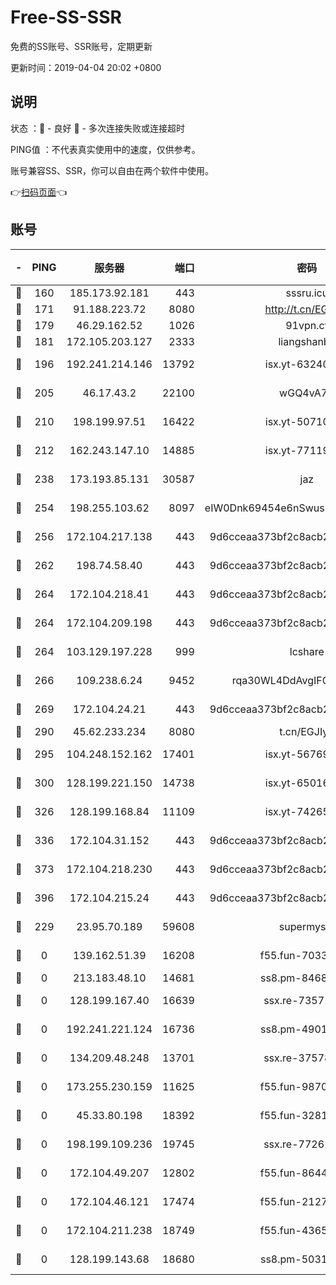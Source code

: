 # Free-SS-SSR

免费的SS账号、SSR账号，定期更新

更新时间：2019-04-04 20:02 +0800

## 说明

状态     ：🙂 - 良好 🙁 - 多次连接失败或连接超时

PING值   ：不代表真实使用中的速度，仅供参考。

账号兼容SS、SSR，你可以自由在两个软件中使用。

👉[扫码页面](https://liesauer.github.io/Free-SS-SSR/)👈

## 账号

|-|PING|服务器|端口|密码|加密方式|区域|
|:----:|:----:|:-----:|-----:|:----:|:----:|:----:|
|🙂|160|185.173.92.181|443|sssru.icu|rc4-md5|RU|
|🙂|171|91.188.223.72|8080|http://t.cn/EGJIyrl|rc4-md5|RU|
|🙂|179|46.29.162.52|1026|91vpn.cf|rc4-md5|RU|
|🙂|181|172.105.203.127|2333|liangshanbo|chacha20|JP|
|🙂|196|192.241.214.146|13792|isx.yt-63240780|aes-256-cfb|US|
|🙂|205|46.17.43.2|22100|wGQ4vA7D|aes-256-gcm|RU|
|🙂|210|198.199.97.51|16422|isx.yt-50710121|aes-256-cfb|US|
|🙂|212|162.243.147.10|14885|isx.yt-77119983|aes-256-cfb|US|
|🙂|238|173.193.85.131|30587|jaz|aes-256-cfb|US|
|🙂|254|198.255.103.62|8097|eIW0Dnk69454e6nSwuspv9DmS201tQ0D|aes-256-cfb|US|
|🙂|256|172.104.217.138|443|9d6cceaa373bf2c8acb22e60b6a58be6|aes-256-cfb|US|
|🙂|262|198.74.58.40|443|9d6cceaa373bf2c8acb22e60b6a58be6|aes-256-cfb|US|
|🙂|264|172.104.218.41|443|9d6cceaa373bf2c8acb22e60b6a58be6|aes-256-cfb|US|
|🙂|264|172.104.209.198|443|9d6cceaa373bf2c8acb22e60b6a58be6|aes-256-cfb|US|
|🙂|264|103.129.197.228|999|lcshare|aes-256-cfb|US|
|🙂|266|109.238.6.24|9452|rqa30WL4DdAvgIFG6Fs3znzTa|aes-256-cfb|FR|
|🙂|269|172.104.24.21|443|9d6cceaa373bf2c8acb22e60b6a58be6|aes-256-cfb|US|
|🙂|290|45.62.233.234|8080|t.cn/EGJIyrl|rc4-md5|CA|
|🙂|295|104.248.152.162|17401|isx.yt-56769675|aes-256-cfb|SG|
|🙂|300|128.199.221.150|14738|isx.yt-65016275|aes-256-cfb|SG|
|🙂|326|128.199.168.84|11109|isx.yt-74265746|aes-256-cfb|SG|
|🙂|336|172.104.31.152|443|9d6cceaa373bf2c8acb22e60b6a58be6|aes-256-cfb|US|
|🙂|373|172.104.218.230|443|9d6cceaa373bf2c8acb22e60b6a58be6|aes-256-cfb|US|
|🙂|396|172.104.215.24|443|9d6cceaa373bf2c8acb22e60b6a58be6|aes-256-cfb|US|
|🙂|229|23.95.70.189|59608|supermyssr|chacha20-ietf|US|
|🙁|0|139.162.51.39|16208|f55.fun-70332829|aes-256-cfb|SG|
|🙁|0|213.183.48.10|14681|ss8.pm-84686175|rc4-md5|RU|
|🙁|0|128.199.167.40|16639|ssx.re-73571746|aes-256-cfb|SG|
|🙁|0|192.241.221.124|16736|ss8.pm-49014523|aes-256-cfb|US|
|🙁|0|134.209.48.248|13701|ssx.re-37578120|aes-256-cfb|US|
|🙁|0|173.255.230.159|11625|f55.fun-98708140|aes-256-cfb|US|
|🙁|0|45.33.80.198|18392|f55.fun-32811523|aes-256-cfb|US|
|🙁|0|198.199.109.236|19745|ssx.re-77261514|aes-256-cfb|US|
|🙁|0|172.104.49.207|12802|f55.fun-86447449|aes-256-cfb|SG|
|🙁|0|172.104.46.121|17474|f55.fun-21276009|aes-256-cfb|SG|
|🙁|0|172.104.211.238|18749|f55.fun-43653563|aes-256-cfb|US|
|🙁|0|128.199.143.68|18680|ss8.pm-50313855|aes-256-cfb|SG|
